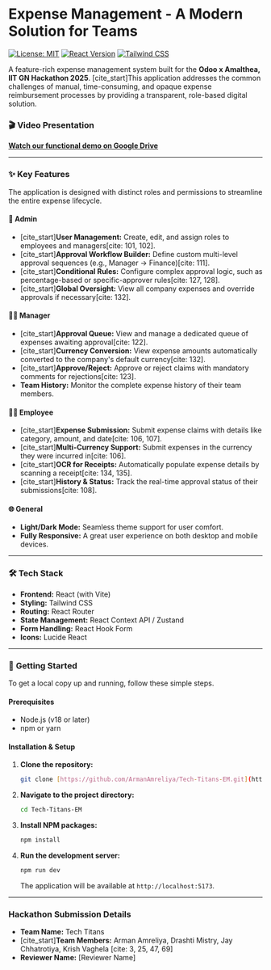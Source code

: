 # Expense Management - A Modern Solution for Teams

[![License: MIT](https://img.shields.io/badge/License-MIT-yellow.svg)](https://opensource.org/licenses/MIT)
[![React Version](https://img.shields.io/badge/react-18.2.0-blue.svg)](https://reactjs.org/)
[![Tailwind CSS](https://img.shields.io/badge/tailwind-3.4.1-cyan.svg)](https://tailwindcss.com/)

A feature-rich expense management system built for the **Odoo x Amalthea, IIT GN Hackathon 2025**. [cite_start]This application addresses the common challenges of manual, time-consuming, and opaque expense reimbursement processes by providing a transparent, role-based digital solution.

### 🎬 **Video Presentation**

**[Watch our functional demo on Google Drive](https://drive.google.com/file/d/1JrhYekozNYeIEo7hdfeEXcVc4D3kLGs-/view?usp=drivesdk)**

---

### ✨ **Key Features**

The application is designed with distinct roles and permissions to streamline the entire expense lifecycle.

#### **👤 Admin**
* [cite_start]**User Management:** Create, edit, and assign roles to employees and managers[cite: 101, 102].
* [cite_start]**Approval Workflow Builder:** Define custom multi-level approval sequences (e.g., Manager -> Finance)[cite: 111].
* [cite_start]**Conditional Rules:** Configure complex approval logic, such as percentage-based or specific-approver rules[cite: 127, 128].
* [cite_start]**Global Oversight:** View all company expenses and override approvals if necessary[cite: 132].

#### **🧑‍💼 Manager**
* [cite_start]**Approval Queue:** View and manage a dedicated queue of expenses awaiting approval[cite: 122].
* [cite_start]**Currency Conversion:** View expense amounts automatically converted to the company's default currency[cite: 132].
* [cite_start]**Approve/Reject:** Approve or reject claims with mandatory comments for rejections[cite: 123].
* **Team History:** Monitor the complete expense history of their team members.

#### **🧑‍🔧 Employee**
* [cite_start]**Expense Submission:** Submit expense claims with details like category, amount, and date[cite: 106, 107].
* [cite_start]**Multi-Currency Support:** Submit expenses in the currency they were incurred in[cite: 106].
* [cite_start]**OCR for Receipts:** Automatically populate expense details by scanning a receipt[cite: 134, 135].
* [cite_start]**History & Status:** Track the real-time approval status of their submissions[cite: 108].

#### **🌐 General**
* **Light/Dark Mode:** Seamless theme support for user comfort.
* **Fully Responsive:** A great user experience on both desktop and mobile devices.

---

### 🛠️ **Tech Stack**

* **Frontend:** React (with Vite)
* **Styling:** Tailwind CSS
* **Routing:** React Router
* **State Management:** React Context API / Zustand
* **Form Handling:** React Hook Form
* **Icons:** Lucide React

---

### 🚀 **Getting Started**

To get a local copy up and running, follow these simple steps.

#### **Prerequisites**
* Node.js (v18 or later)
* npm or yarn

#### **Installation & Setup**

1.  **Clone the repository:**
    ```sh
    git clone [https://github.com/ArmanAmreliya/Tech-Titans-EM.git](https://github.com/ArmanAmreliya/Tech-Titans-EM.git)
    ```
2.  **Navigate to the project directory:**
    ```sh
    cd Tech-Titans-EM
    ```
3.  **Install NPM packages:**
    ```sh
    npm install
    ```
4.  **Run the development server:**
    ```sh
    npm run dev
    ```
    The application will be available at `http://localhost:5173`.

---

### **Hackathon Submission Details**

* **Team Name:** Tech Titans
* [cite_start]**Team Members:** Arman Amreliya, Drashti Mistry, Jay Chhatrotiya, Krish Vaghela [cite: 3, 25, 47, 69]
* **Reviewer Name:** [Reviewer Name]
